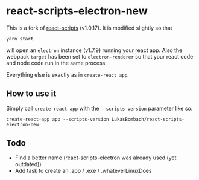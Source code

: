 # react-scripts-electron-new

This is a fork of [react-scripts](https://github.com/facebookincubator/create-react-app/tree/master/packages/react-scripts) (v1.0.17).
It is modified slightly so that

    yarn start

will open an `electron` instance (v1.7.9) running your react app. Also the webpack `target` has been set to `electron-renderer` so that
your react code and node code run in the same process.

Everything else is exactly as in `create-react app`.

## How to use it

Simply call `create-react-app` with the `--scripts-version` parameter like so:

    create-react-app app --scripts-version LukasBombach/react-scripts-electron-new

## Todo

* Find a better name (react-scripts-electron was already used (yet outdated))
* Add task to create an .app / .exe / .whateverLinuxDoes